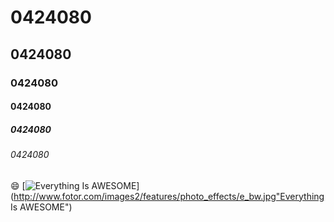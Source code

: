 # 0424080 
## 0424080
### 0424080
#### 0424080
##### 0424080
###### 0424080

:smile:
[![Everything Is AWESOME](http://www.fotor.com/images2/features/photo_effects/e_bw.jpg)](http://www.fotor.com/images2/features/photo_effects/e_bw.jpg"Everything Is AWESOME")
